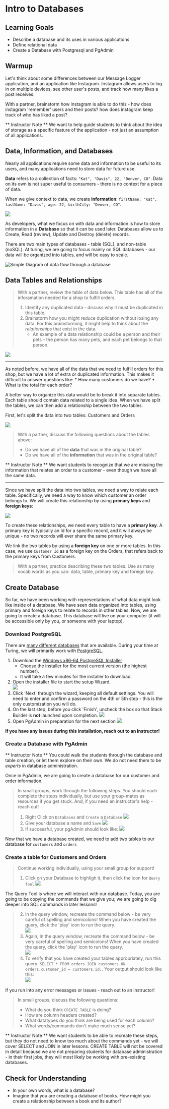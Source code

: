# Intro to Databases

## Learning Goals
- Describe a database and its uses in various applications
- Define relational data
- Create a Database with Postgresql and PgAdmin

## Warmup
Let's think about some differences between our Message Logger application, and an application like Instagram.  Instagram allows users to log in on multiple devices, see other user's posts, and track how many likes a post receives.  

With a partner, brainstorm how instagram is able to do this - how does instagram 'remember' users and their posts?  how does instagram keep track of who has liked a post?

** Instructor Note ** We want to help guide students to think about the idea of storage as a specific feature of the application - not just an assumption of all applications.

## Data, Information, and Databases

Nearly all applications require some data and information to be useful to its users, and many applications need to store data for future use.

**Data** refers to a collection of facts: `"Kat", "Davis", 22, "Denver, CO"`.  Data on its own is not super useful to consumers - there is no context for a piece of data.

When we give context to data, we create **information**: `firstName: "Kat", lastName: "Davis", age: 22, birthCity: "Denver, CO"`.

![](/Mod2/Images/Week1/data_v_information.jpg)

As developers, what we focus on with data and information is how to store information in a **Database** so that it can be used later.  Databases allow us to Create, Read (review), Update and Destroy (delete) records.

There are two main types of databases - table (SQL), and non-table (noSQL).  At turing, we are going to focus mainly on SQL databases - our data will be organized into tables, and will be easy to scale.

![Simple Diagram of data flow through a database](/Mod2/Images/Week1/DatabaseDiagram.png)

## Data Tables and Relationships

> With a partner, review the table of data below.  This table has all of the inforamation needed for a shop to fulfill orders.
> 1. Identify any duplicated data - discuss why it must be duplicated in this table.
> 2. Brainstorm how you might reduce duplication without losing any data.  For this brainstorming, it might help to think about the _relationships_ that exist in the data.  
>       * An example of a data relationship could be a person and their pets - the person has many pets, and each pet belongs to that person. 

[![](/Mod2/Images/Week1/OrderDataSingleTable.png)](https://docs.google.com/spreadsheets/d/1KX3EhldBiQAVxXoQpQfzveHbhiNerxmmmkMufFe4ZrM/edit?usp=sharing)

----------------------------

As noted before, we have all of the data that we need to fulfill orders for this shop, but we have a lot of extra or duplicated information.  This makes it difficult to answer questions like:
    * How many customers do we have?
    * What is the total for each order?

A better way to organize this data would be to break it into separate tables.  Each table should contain data related to a single idea.  When we have split the tables, we can then add a relationship between the two tables.

First, let's split the data into two tables: Customers and Orders

[![](/Mod2/Images/Week1/OrdersandCustomers.png)](https://docs.google.com/spreadsheets/d/1KX3EhldBiQAVxXoQpQfzveHbhiNerxmmmkMufFe4ZrM/edit#gid=1681092286)

> With a partner, discuss the following questions about the tables above:
> * Do we have all of the **data** that was in the original table?
> * Do we have all of the **information** that was in the original table?

** Instructor Note **  We want students to recognize that we are missing the information that relates an order to a customer - even though we have all the same data.


-------------------------------------

Since we have split the data into two tables, we need a way to relate each table.  Specifically, we need a way to know which customer an order belongs to.  We will create this relationship by using **primary keys** and **foreign keys**:

[![](/Mod2/Images/Week1/RelatedCustomersandOrders.png)](https://docs.google.com/spreadsheets/d/1KX3EhldBiQAVxXoQpQfzveHbhiNerxmmmkMufFe4ZrM/edit#gid=1715070853)

To create these relationships, we need every table to have a **primary key**.  A primary key is typically an Id for a specific record, and it will always be unique - no two records will ever share the same primary key.

We link the two tables by using a **foreign key** on one or more tables.  In this case, we use `Customer Id` as a foreign key on the Orders, that refers back to the primary keys from Customers.  

> With a partner, practice describing these two tables.  Use as many vocab words as you can: data, table, primary key and foreign key.

## Create Database
<!-- - Download Postgresql
- Open PgAdmin
- Create Database with one table -->

So far, we have been working with representations of what data might look like inside of a database.  We have seen data organized into tables, using primary and foreign keys to relate to records in other tables.  Now, we are going to create a database.  This database will live on your computer (it will be accessible only by you, or someone with your laptop).

### Download PostgreSQL

There are [many different databases](https://appinventiv.com/blog/top-web-app-database-list/) that are available.  During your time at Turing, we will primarily work with [PostgreSQL](https://www.postgresql.org/).

1. Download the [Windows x86-64 PostgreSQL Installer](https://www.enterprisedb.com/downloads/postgres-postgresql-downloads)
    * Choose the installer for the most current version (the highest number).
    * It will take a few minutes for the installer to download.
2. Open the installer file to start the setup Wizard.  
            ![](/Mod2/Images/Week1/postgresqlInstallerWizard.png)
3. Click 'Next' through the wizard, keeping all default settings. You will need to enter and confirm a password on the 4th or 5th step - this is the only customization you will do.
4. On the last step, before you click 'Finish', uncheck the box so that Stack Builder is **not** launched upon completion.
            ![](/Mod2/Images/Week1/postgresqlInstallerWizardLastStep.png)
5. Open PgAdmin in preparation for the next section
            ![](/Mod2/Images/Week1/OpenPGAdmin.png)

**If you have any issues during this installation, reach out to an instructor!**

### Create a Database with PgAdmin

** Instructor Note ** You could walk the students through the database and table creation, or let them explore on their own.  We do not need them to be _experts_ in database administration.

Once in PgAdmin, we are going to create a database for our customer and order information.

> In small groups, work through the following steps.  You should each complete the steps individually, but use your group-mates as resources if you get stuck.  And, if you need an instructor's help - reach out!  
> 1. Right Click on `Databases` and `Create` a `Database`
> ![](/Mod2/Images/Week1/CreateDb1.png)
> 2. Give your database a name and `Save`
> ![](/Mod2/Images/Week1/CreateDb2.png)
> 3. If successful, your pgAdmin should look like: 
> ![](/Mod2/Images/Week1/CreateDb3.png)

Now that we have a database created, we need to add two tables to our database for `customers` and `orders`

### Create a table for Customers and Orders

> Continue working individually, using your small group for support!  
> 1. Click on your Database to highligh it, then click the icon for `Query Tool`
> ![](/Mod2/Images/Week1/CreateDb4.png)

The Query Tool is where we will interact with our database.  Today, you are going to be copying the commands that we give you; we are going to dig deeper into SQL commands in later lessons!

> 2. In the query window, recreate the command below - be very careful of spelling and semicolons!  When you have created the query, click the 'play' icon to run the query.  
> ![](/Mod2/Images/Week1/CreateDb5.png)
> 3. Again, In the query window, recreate the command below - be very careful of spelling and semicolons!  When you have created the query, click the 'play' icon to run the query.  
> ![](/Mod2/Images/Week1/CreateDb6.png)
> 4. To verify that you have created your tables appropriately, run this query: `SELECT * FROM orders JOIN customers ON orders.customer_id = customers.id;`.  Your output should look like this:  
> ![](/Mod2/Images/Week1/CreateDb7.png)

If you run into any error messages or issues - reach out to an instructor!

> In small groups, discuss the following questions:
> * What do you think `CREATE TABLE` is doing?
> * How are column headers created?
> * What datatypes do you think are being used for each column?
> * What words/commands don't make much sense yet?

** Instructor Note ** We want students to be able to recreate these steps, but they do not need to know too much about the commands yet - we will cover SELECT and JOIN in later lessons.  CREATE TABLE will not be covered in detail because we are not preparing students for database administration - in their first jobs, they will most likely be working with pre-existing databases.

## Check for Understanding
* In your own words, what is a database?
* Imagine that you are creating a database of books.  How might you create a relationship between a book and its author?  
